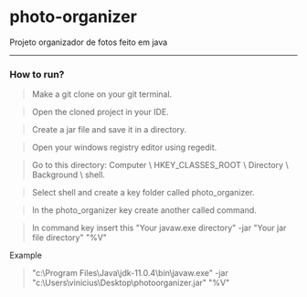 # photo-organizer
Projeto organizador de fotos feito em java

---
### How to run?

> Make a git clone on your git terminal.

> Open the cloned project in your IDE.

> Create a jar file and save it in a directory.

> Open your windows registry editor using regedit.

> Go to this directory:
> Computer \ HKEY_CLASSES_ROOT \ Directory \ Background \ shell.

> Select shell and create a key folder called photo_organizer.

> In the photo_organizer key create another called command.

> In command key insert this 
> "Your javaw.exe directory" -jar "Your jar file directory" "%V"

Example
> "c:\Program Files\Java\jdk-11.0.4\bin\javaw.exe" -jar "c:\Users\vinicius\Desktop\photoorganizer.jar" "%V"
